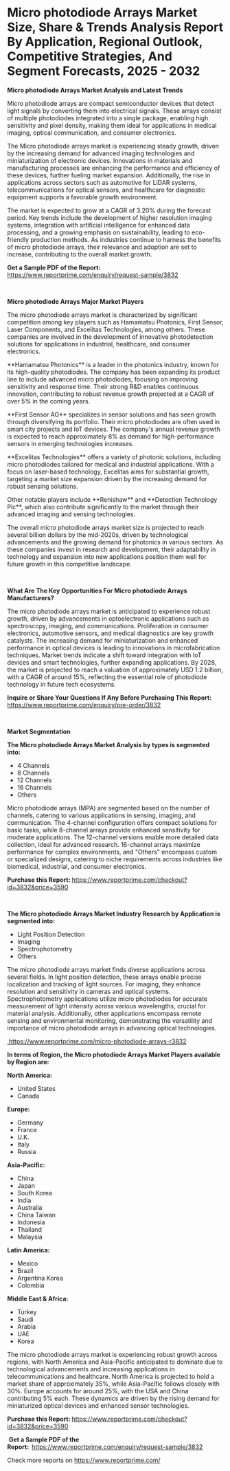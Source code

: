 <p><h1>Micro photodiode Arrays Market Size, Share & Trends Analysis Report By Application, Regional Outlook, Competitive Strategies, And Segment Forecasts, 2025 - 2032</h1></p><p><strong>Micro photodiode Arrays Market Analysis and Latest Trends</strong></p>
<p><p>Micro photodiode arrays are compact semiconductor devices that detect light signals by converting them into electrical signals. These arrays consist of multiple photodiodes integrated into a single package, enabling high sensitivity and pixel density, making them ideal for applications in medical imaging, optical communication, and consumer electronics.</p><p>The Micro photodiode arrays market is experiencing steady growth, driven by the increasing demand for advanced imaging technologies and miniaturization of electronic devices. Innovations in materials and manufacturing processes are enhancing the performance and efficiency of these devices, further fueling market expansion. Additionally, the rise in applications across sectors such as automotive for LiDAR systems, telecommunications for optical sensors, and healthcare for diagnostic equipment supports a favorable growth environment.</p><p>The market is expected to grow at a CAGR of 3.20% during the forecast period. Key trends include the development of higher resolution imaging systems, integration with artificial intelligence for enhanced data processing, and a growing emphasis on sustainability, leading to eco-friendly production methods. As industries continue to harness the benefits of micro photodiode arrays, their relevance and adoption are set to increase, contributing to the overall market growth.</p></p>
<p><strong>Get a Sample PDF of the Report:&nbsp;</strong> <a href="https://www.reportprime.com/enquiry/request-sample/3832?utm_campaign=3265&utm_medium=2&utm_source=Github&utm_content=ia&utm_term=18032025&utm_id=micro-photodiode-arrays">https://www.reportprime.com/enquiry/request-sample/3832</a></p>
<p>&nbsp;</p>
<p><strong>Micro photodiode Arrays Major Market Players</strong></p>
<p><p>The micro photodiode arrays market is characterized by significant competition among key players such as Hamamatsu Photonics, First Sensor, Laser Components, and Excelitas Technologies, among others. These companies are involved in the development of innovative photodetection solutions for applications in industrial, healthcare, and consumer electronics.</p><p>**Hamamatsu Photonics** is a leader in the photonics industry, known for its high-quality photodiodes. The company has been expanding its product line to include advanced micro photodiodes, focusing on improving sensitivity and response time. Their strong R&D enables continuous innovation, contributing to robust revenue growth projected at a CAGR of over 5% in the coming years.</p><p>**First Sensor AG** specializes in sensor solutions and has seen growth through diversifying its portfolio. Their micro photodiodes are often used in smart city projects and IoT devices. The company's annual revenue growth is expected to reach approximately 8% as demand for high-performance sensors in emerging technologies increases.</p><p>**Excelitas Technologies** offers a variety of photonic solutions, including micro photodiodes tailored for medical and industrial applications. With a focus on laser-based technology, Excelitas aims for substantial growth, targeting a market size expansion driven by the increasing demand for robust sensing solutions.</p><p>Other notable players include **Renishaw** and **Detection Technology Plc**, which also contribute significantly to the market through their advanced imaging and sensing technologies.</p><p>The overall micro photodiode arrays market size is projected to reach several billion dollars by the mid-2020s, driven by technological advancements and the growing demand for photonics in various sectors. As these companies invest in research and development, their adaptability in technology and expansion into new applications position them well for future growth in this competitive landscape.</p></p>
<p>&nbsp;</p>
<p><strong>What Are The Key Opportunities For Micro photodiode Arrays Manufacturers?</strong></p>
<p><p>The micro photodiode arrays market is anticipated to experience robust growth, driven by advancements in optoelectronic applications such as spectroscopy, imaging, and communications. Proliferation in consumer electronics, automotive sensors, and medical diagnostics are key growth catalysts. The increasing demand for miniaturization and enhanced performance in optical devices is leading to innovations in microfabrication techniques. Market trends indicate a shift toward integration with IoT devices and smart technologies, further expanding applications. By 2028, the market is projected to reach a valuation of approximately USD 1.2 billion, with a CAGR of around 15%, reflecting the essential role of photodiode technology in future tech ecosystems.</p></p>
<p><strong>Inquire or Share Your Questions If Any Before Purchasing This Report:</strong> <a href="https://www.reportprime.com/enquiry/pre-order/3832?utm_campaign=3265&utm_medium=2&utm_source=Github&utm_content=ia&utm_term=18032025&utm_id=micro-photodiode-arrays">https://www.reportprime.com/enquiry/pre-order/3832</a></p>
<p>&nbsp;</p>
<p><strong>Market Segmentation</strong></p>
<p><strong>The Micro photodiode Arrays Market Analysis by types is segmented into:</strong></p>
<p><ul><li>4 Channels</li><li>8 Channels</li><li>12 Channels</li><li>16 Channels</li><li>Others</li></ul></p>
<p><p>Micro photodiode arrays (MPA) are segmented based on the number of channels, catering to various applications in sensing, imaging, and communication. The 4-channel configuration offers compact solutions for basic tasks, while 8-channel arrays provide enhanced sensitivity for moderate applications. The 12-channel versions enable more detailed data collection, ideal for advanced research. 16-channel arrays maximize performance for complex environments, and "Others" encompass custom or specialized designs, catering to niche requirements across industries like biomedical, industrial, and consumer electronics.</p></p>
<p><strong>Purchase this Report:&nbsp;</strong><a href="https://www.reportprime.com/checkout?id=3832&price=3590&utm_campaign=3265&utm_medium=2&utm_source=Github&utm_content=ia&utm_term=18032025&utm_id=micro-photodiode-arrays">https://www.reportprime.com/checkout?id=3832&price=3590</a></p>
<p>&nbsp;</p>
<p><strong>The Micro photodiode Arrays Market Industry Research by Application is segmented into:</strong></p>
<p><ul><li>Light Position Detection</li><li>Imaging</li><li>Spectrophotometry</li><li>Others</li></ul></p>
<p><p>The micro photodiode arrays market finds diverse applications across several fields. In light position detection, these arrays enable precise localization and tracking of light sources. For imaging, they enhance resolution and sensitivity in cameras and optical systems. Spectrophotometry applications utilize micro photodiodes for accurate measurement of light intensity across various wavelengths, crucial for material analysis. Additionally, other applications encompass remote sensing and environmental monitoring, demonstrating the versatility and importance of micro photodiode arrays in advancing optical technologies.</p></p>
<p><a href="https://www.reportprime.com/micro-photodiode-arrays-r3832?utm_campaign=3265&utm_medium=2&utm_source=Github&utm_content=ia&utm_term=18032025&utm_id=micro-photodiode-arrays">&nbsp;https://www.reportprime.com/micro-photodiode-arrays-r3832</a></p>
<p><strong>In terms of Region, the Micro photodiode Arrays Market Players available by Region are:</strong></p>
<p>
    <p> <strong> North America: </strong>
        <ul>
            <li>United States</li>
            <li>Canada</li>
        </ul>
        </p> 
    <p> <strong> Europe: </strong>
        <ul>
            <li>Germany</li>
            <li>France</li>
            <li>U.K.</li>
            <li>Italy</li>
            <li>Russia</li>
        </ul>
        </p> 
    <p> <strong> Asia-Pacific: </strong>
        <ul>
            <li>China</li>
            <li>Japan</li>
            <li>South Korea</li>
            <li>India</li>
            <li>Australia</li>
            <li>China Taiwan</li>
            <li>Indonesia</li>
            <li>Thailand</li>
            <li>Malaysia</li>
        </ul>
        </p> 
    <p> <strong> Latin America: </strong>
        <ul>
            <li>Mexico</li>
            <li>Brazil</li>
            <li>Argentina Korea</li>
            <li>Colombia</li>
        </ul>
        </p> 
    <p> <strong> Middle East & Africa: </strong>
        <ul>
            <li>Turkey</li>
            <li>Saudi</li>
            <li>Arabia</li>
            <li>UAE</li>
            <li>Korea</li>
        </ul>
    </p>
    </p>
<p><p>The micro photodiode arrays market is experiencing robust growth across regions, with North America and Asia-Pacific anticipated to dominate due to technological advancements and increasing applications in telecommunications and healthcare. North America is projected to hold a market share of approximately 35%, while Asia-Pacific follows closely with 30%. Europe accounts for around 25%, with the USA and China contributing 5% each. These dynamics are driven by the rising demand for miniaturized optical devices and enhanced sensor technologies.</p></p>
<p><strong>Purchase this Report: </strong><a href="https://www.reportprime.com/checkout?id=3832&price=3590&utm_campaign=3265&utm_medium=2&utm_source=Github&utm_content=ia&utm_term=18032025&utm_id=micro-photodiode-arrays">https://www.reportprime.com/checkout?id=3832&price=3590</a></p>
<p>&nbsp;<strong>Get a Sample PDF of the Report:&nbsp;&nbsp;</strong><a href="https://www.reportprime.com/enquiry/request-sample/3832?utm_campaign=3265&utm_medium=2&utm_source=Github&utm_content=ia&utm_term=18032025&utm_id=micro-photodiode-arrays">https://www.reportprime.com/enquiry/request-sample/3832</a></p>
<p><strong></strong></p>
<p>Check more reports on <a href="https://www.reportprime.com/?utm_campaign=3265&utm_medium=2&utm_source=Github&utm_content=ia&utm_term=18032025&utm_id=micro-photodiode-arrays">https://www.reportprime.com/</a></p>